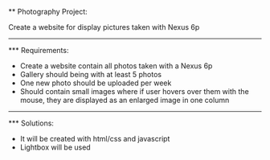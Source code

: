 ** Photography Project:

Create a website for display pictures taken with Nexus 6p

---

*** Requirements:

- Create a website contain all photos taken with a Nexus 6p
- Gallery should being with at least 5 photos
- One new photo should be uploaded per week
- Should contain small images where if user hovers over them with the mouse, they are displayed as an enlarged image in one column

---

*** Solutions:

- It will be created with html/css and javascript
- Lightbox will be used